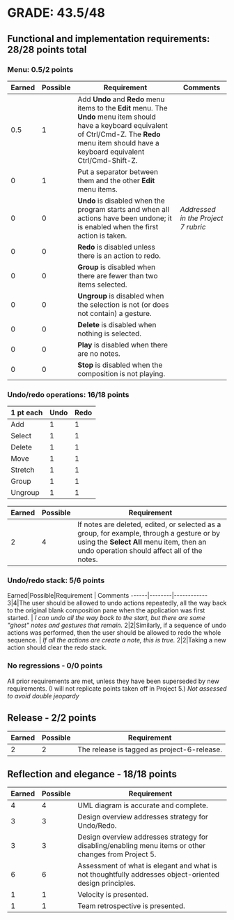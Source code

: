 # GRADE: 43.5/48 

## Functional and implementation requirements: 28/28 points total

### Menu: 0.5/2 points

Earned|Possible|Requirement  | Comments
------|--------|-------------|-
0.5|1|Add **Undo** and **Redo** menu items to the **Edit** menu. The **Undo** menu item should have a keyboard equivalent of Ctrl/Cmd-Z. The **Redo** menu item should have a keyboard equivalent Ctrl/Cmd-Shift-Z.
0|1|Put a separator between them and the other **Edit** menu items.
0|0|**Undo** is disabled when the program starts and when all actions have been undone; it is enabled when the first action is taken. | _Addressed in the Project 7 rubric_
0|0|**Redo** is disabled unless there is an action to redo.
0|0|**Group** is disabled when there are fewer than two items selected.
0|0|**Ungroup** is disabled when the selection is not (or does not contain) a gesture.
0|0|**Delete** is disabled when nothing is selected.
0|0|**Play** is disabled when there are no notes.
0|0|**Stop** is disabled when the composition is not playing.

### Undo/redo operations: 16/18 points

1 pt each|Undo|Redo
---------|----|----
Add      |1|1
Select   |1|1
Delete   |1|1
Move     |1|1
Stretch  |1|1
Group    |1|1
Ungroup  |1|1

Earned|Possible|Requirement
------|--------|------------
2|4|If notes are deleted, edited, or selected as a group, for example, through a gesture or by using the **Select All** menu item, then an undo operation should affect all of the notes. | _Redo moving a group is buggy. I also lost the duration of a note through redo._

### Undo/redo stack: 5/6 points

Earned|Possible|Requirement | Comments
------|--------|------------
3|4|The user should be allowed to undo actions repeatedly, all the way back to the original blank composition pane when the application was first started. | _I can undo all the way back to the start, but there are some "ghost" notes and gestures that remain._
2|2|Similarly, if a sequence of undo actions was performed, then the user should be allowed to redo the whole sequence. | _If all the actions are create a note, this is true._
2|2|Taking a new action should clear the redo stack.

### No regressions - 0/0 points

All prior requirements are met, unless they have been superseded by new requirements.  (I will not replicate points taken off in Project 5.) _Not assessed to avoid double jeopardy_

## Release - 2/2 points
Earned|Possible|Requirement
------|--------|------------
2|2| The release is tagged as project-6-release.

## Reflection and elegance - 18/18 points

Earned|Possible|Requirement
------|--------|------------
4|4| UML diagram is accurate and complete. | _Very clear_
3|3| Design overview addresses strategy for Undo/Redo.
3|3| Design overview addresses strategy for disabling/enabling menu items or other changes from Project 5.
6|6| Assessment of what is elegant and what is not thoughtfully addresses object-oriented design principles.
1|1| Velocity is presented. 
1|1| Team retrospective is presented. | _Thanks for these thoughts on planning and communication - perpetual topics in software project management!_
